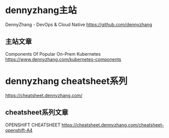

# dennyzhang主站

DennyZhang - DevOps & Cloud Native https://github.com/dennyzhang

## 主站文章

Components Of Popular On-Prem Kubernetes https://www.dennyzhang.com/kubernetes-components

# dennyzhang cheatsheet系列

https://cheatsheet.dennyzhang.com/

## cheatsheet系列文章

OPENSHIFT CHEATSHEET https://cheatsheet.dennyzhang.com/cheatsheet-openshift-A4

